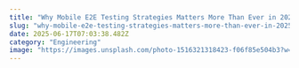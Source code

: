 ```yaml
---
title: "Why Mobile E2E Testing Strategies Matters More Than Ever in 2025"
slug: "why-mobile-e2e-testing-strategies-matters-more-than-ever-in-2025"
date: 2025-06-17T07:03:38.482Z
category: "Engineering"
image: "https://images.unsplash.com/photo-1516321318423-f06f85e504b3?w=1200&h=600&fit=crop"
---
```


